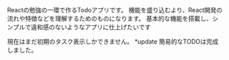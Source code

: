 Reactの勉強の一環で作るTodoアプリです。
機能を盛り込むより、React開発の流れや特徴などを理解するためのものになります。
基本的な機能を搭載し、シンプルで違和感のないようなアプリに仕上げたいです

現在はまだ初期のタスク表示しかできません。
*update 簡易的なTODOは完成しました。